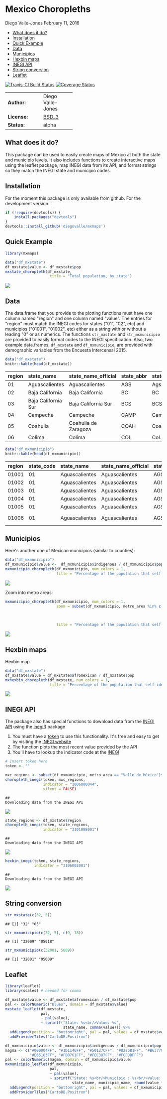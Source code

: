 Mexico Choropleths
================
Diego Valle-Jones
February 11, 2016

-   [What does it do?](#what-does-it-do)
-   [Installation](#installation)
-   [Quick Example](#quick-example)
-   [Data](#data)
-   [Municipios](#municipios)
-   [Hexbin maps](#hexbin-maps)
-   [INEGI API](#inegi-api)
-   [String conversion](#string-conversion)
-   [Leaflet](#leaflet)

[![Travis-CI Build Status](https://travis-ci.org/diegovalle/mxmaps.svg?branch=master)](https://travis-ci.org/diegovalle/mxmaps) [![Coverage Status](https://coveralls.io/repos/github/diegovalle/mxmaps/badge.svg?branch=master)](https://coveralls.io/github/diegovalle/mxmaps?branch=master)

<table style="width:43%;">
<colgroup>
<col width="20%" />
<col width="22%" />
</colgroup>
<tbody>
<tr class="odd">
<td align="left"><strong>Author:</strong></td>
<td align="left">Diego Valle-Jones</td>
</tr>
<tr class="even">
<td align="left"><strong>License:</strong></td>
<td align="left"><a href="https://opensource.org/licenses/BSD-3-Clause">BSD_3</a></td>
</tr>
<tr class="odd">
<td align="left"><strong>Status:</strong></td>
<td align="left">alpha</td>
</tr>
</tbody>
</table>

What does it do?
----------------

This package can be used to easily create maps of Mexico at both the state and municipio levels. It also includes functions to create interactive maps using the leaflet package, map INEGI data from its API, and format strings so they match the INEGI state and municipio codes.

Installation
------------

For the moment this package is only available from github. For the development version:

``` r
if (!require(devtools)) {
    install.packages("devtools")
}
devtools::install_github('diegovalle/mxmaps')
```

Quick Example
-------------

``` r
library(mxmaps)

data("df_mxstate")
df_mxstate$value <- df_mxstate$pop
mxstate_choropleth(df_mxstate,
                    title = "Total population, by state") 
```

![](README_files/figure-markdown_github/unnamed-chunk-1-1.png)<!-- -->

Data
----

The data.frame that you provide to the plotting functions must have one column named "region" and one column named "value". The entries for "region" must match the INEGI codes for states ("01", "02", etc) and municipios ("01001", "01002", etc) either as a string with or without a leading "0" or as numerics. The functions `str_mxstate` and `str_mxmunicipio` are provided to easily format codes to the INEGI specification. Also, two example data.frames, `df_mxstate` and `df_mxmunicipio`, are provided with demographic variables from the Encuesta Intercensal 2015.

``` r
data("df_mxstate")
knitr::kable(head(df_mxstate))
```

| region | state\_name         | state\_name\_official | state\_abbr | state\_abbr\_official |      pop|  pop\_male|  pop\_female|  afromexican|  part\_afromexican|  indigenous|  part\_indigenous|
|:-------|:--------------------|:----------------------|:------------|:----------------------|--------:|----------:|------------:|------------:|------------------:|-----------:|-----------------:|
| 01     | Aguascalientes      | Aguascalientes        | AGS         | Ags.                  |  1312544|     640091|       672453|          653|               4559|      153395|             18716|
| 02     | Baja California     | Baja California       | BC          | BC                    |  3315766|    1650341|      1665425|         7445|              10432|      283055|             38391|
| 03     | Baja California Sur | Baja California Sur   | BCS         | BCS                   |   712029|     359137|       352892|        11032|               5132|      103034|             11728|
| 04     | Campeche            | Campeche              | CAMP        | Camp.                 |   899931|     441276|       458655|         3554|               6833|      400811|             13140|
| 05     | Coahuila            | Coahuila de Zaragoza  | COAH        | Coah.                 |  2954915|    1462612|      1492303|         2761|               8137|      204890|             28588|
| 06     | Colima              | Colima                | COL         | Col.                  |   711235|     350791|       360444|          762|               3314|      145297|             12373|

``` r
data("df_mxmunicipio")
knitr::kable(head(df_mxmunicipio))
```

| region | state\_code | state\_name    | state\_name\_official | state\_abbr | state\_abbr\_official | municipio\_code | municipio\_name     |     pop|  pop\_male|  pop\_female|  afromexican|  part\_afromexican|  indigenous|  part\_indigenous| metro\_area    |
|:-------|:------------|:---------------|:----------------------|:------------|:----------------------|:----------------|:--------------------|-------:|----------:|------------:|------------:|------------------:|-----------:|-----------------:|:---------------|
| 01001  | 01          | Aguascalientes | Aguascalientes        | AGS         | Ags.                  | 001             | Aguascalientes      |  877190|     425731|       451459|          532|               2791|      104125|             14209| Aguascalientes |
| 01002  | 01          | Aguascalientes | Aguascalientes        | AGS         | Ags.                  | 002             | Asientos            |   46464|      22745|        23719|            3|                130|        1691|                92| NA             |
| 01003  | 01          | Aguascalientes | Aguascalientes        | AGS         | Ags.                  | 003             | Calvillo            |   56048|      27298|        28750|           10|                167|        7358|              2223| NA             |
| 01004  | 01          | Aguascalientes | Aguascalientes        | AGS         | Ags.                  | 004             | Cosío               |   15577|       7552|         8025|            0|                 67|        2213|               191| NA             |
| 01005  | 01          | Aguascalientes | Aguascalientes        | AGS         | Ags.                  | 005             | Jesús María         |  120405|      60135|        60270|           32|                219|        8679|               649| Aguascalientes |
| 01006  | 01          | Aguascalientes | Aguascalientes        | AGS         | Ags.                  | 006             | Pabellón de Arteaga |   46473|      22490|        23983|            3|                 74|        6232|               251| NA             |

Municipios
----------

Here's another one of Mexican municipios (similar to counties):

``` r
data("df_mxmunicipio")
df_mxmunicipio$value <-  df_mxmunicipio$indigenous / df_mxmunicipio$pop 
mxmunicipio_choropleth(df_mxmunicipio, num_colors = 1,
                       title = "Percentage of the population that self-identifies as indigenous")
```

![](README_files/figure-markdown_github/unnamed-chunk-3-1.png)<!-- -->

Zoom into metro areas:

``` r
mxmunicipio_choropleth(df_mxmunicipio, num_colors = 1,
                       zoom = subset(df_mxmunicipio, metro_area %in% c("Valle de México",
                                                                       "Puebla-Tlaxcala",
                                                                       "Cuernavaca",
                                                                       "Toluca"))$region,
                       title = "Percentage of the population that self-identifies as indigenous") 
```

![](README_files/figure-markdown_github/unnamed-chunk-4-1.png)<!-- -->

Hexbin maps
-----------

Hexbin map

``` r
data("df_mxstate")
df_mxstate$value = df_mxstate$afromexican / df_mxstate$pop 
mxhexbin_choropleth(df_mxstate, num_colors = 1,
                    title = "Percentage of the population that self-identifies as Afro-Mexican")
```

![](README_files/figure-markdown_github/unnamed-chunk-5-1.png)<!-- -->

INEGI API
---------

The package also has special functions to download data from the [INEGI API](http://www.inegi.org.mx/desarrolladores/indicadores/apiindicadores.aspx) using the [inegiR]() package

1.  You must have a [token](http://www3.inegi.org.mx//sistemas/api/indicadores/v1/tokenVerify.aspx) to use this functionality. It's free and easy to get by visiting the [INEGI website](http://www3.inegi.org.mx//sistemas/api/indicadores/v1/tokenVerify.aspx)
2.  The function plots the most recent value provided by the API
3.  You'll have to lookup the indicator code at the [INEGI](http://www.inegi.org.mx/desarrolladores/indicadores/apiindicadores.aspx)

``` r
# Insert token here
token <- ""

mxc_regions <- subset(df_mxmunicipio, metro_area == "Valle de México")$region
choropleth_inegi(token, mxc_regions, 
                 indicator = "1006000044", 
                 silent = FALSE)
```

    ## 
    Downloading data from the INEGI API

![](README_files/figure-markdown_github/unnamed-chunk-6-1.png)<!-- -->

``` r
state_regions <- df_mxstate$region
choropleth_inegi(token, state_regions, 
                 indicator = "3101008001")
```

    ## 
    Downloading data from the INEGI API

![](README_files/figure-markdown_github/unnamed-chunk-6-2.png)<!-- -->

``` r
hexbin_inegi(token, state_regions, 
             indicator = "3106002001")
```

    ## 
    Downloading data from the INEGI API

![](README_files/figure-markdown_github/unnamed-chunk-6-3.png)<!-- -->

String conversion
-----------------

``` r
str_mxstate(c(32, 5))
```

    ## [1] "32" "05"

``` r
str_mxmunicipio(c(32, 5), c(9, 18))
```

    ## [1] "32009" "05018"

``` r
str_mxmunicipio(c(32001, 5009))
```

    ## [1] "32001" "05009"

Leaflet
-------

``` r
library(leaflet)
library(scales) # needed for comma

df_mxstate$value <- df_mxstate$afromexican / df_mxstate$pop
pal <- colorNumeric("Blues", domain = df_mxstate$value)
mxstate_leaflet(df_mxstate,
                pal,
                ~ pal(value),
                ~ sprintf("State: %s<br/>Value: %s",
                          state_name, comma(value))) %>%
  addLegend(position = "bottomright", pal = pal, values = df_mxstate$value) %>%
  addProviderTiles("CartoDB.Positron")

df_mxmunicipio$value <- df_mxmunicipio$indigenous / df_mxmunicipio$pop
magma <- c("#000004FF", "#1D1146FF", "#50127CFF", "#822681FF", "#B63779FF", 
           "#E65163FF", "#FB8761FF", "#FEC387FF", "#FCFDBFFF")
pal <- colorNumeric(magma, domain = df_mxmunicipio$value)
mxmunicipio_leaflet(df_mxmunicipio,
                    pal,
                    ~ pal(value),
                    ~ sprintf("State: %s<br/>Municipio : %s<br/>Value: %s%%",
                              state_name, municipio_name, round(value * 100, 1))) %>%
  addLegend(position = "bottomright", pal = pal, values = df_mxmunicipio$value) %>%
  addProviderTiles("CartoDB.Positron")
```
